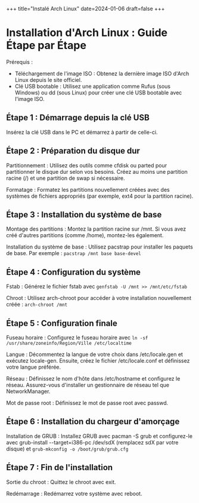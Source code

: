 +++
title="Instalé Arch Linux"
date=2024-01-06
draft=false
+++

# Installation d'Arch Linux : Guide Étape par Étape
Prérequis :

* Téléchargement de l'image ISO : Obtenez la dernière image ISO d'Arch Linux depuis le site officiel.
* Clé USB bootable : Utilisez une application comme Rufus (sous Windows) ou dd (sous Linux) pour créer une clé USB bootable avec l'image ISO.

## Étape 1 : Démarrage depuis la clé USB

Insérez la clé USB dans le PC et démarrez à partir de celle-ci.

## Étape 2 : Préparation du disque dur

Partitionnement : Utilisez des outils comme cfdisk ou parted pour partitionner le disque dur selon vos besoins. Créez au moins une partition racine (/) et une partition de swap si nécessaire.

Formatage : Formatez les partitions nouvellement créées avec des systèmes de fichiers appropriés (par exemple, ext4 pour la partition racine).

## Étape 3 : Installation du système de base

Montage des partitions : Montez la partition racine sur /mnt. Si vous avez créé d'autres partitions (comme /home), montez-les également.

Installation du système de base : Utilisez pacstrap pour installer les paquets de base. Par exemple : ```pacstrap /mnt base base-devel ```

## Étape 4 : Configuration du système

Fstab : Générez le fichier fstab avec ```genfstab -U /mnt >> /mnt/etc/fstab```

Chroot : Utilisez arch-chroot pour accéder à votre installation nouvellement créée : ```arch-chroot /mnt```

## Étape 5 : Configuration finale

Fuseau horaire : Configurez le fuseau horaire avec ```ln -sf /usr/share/zoneinfo/Region/Ville /etc/localtime ```

Langue : Décommentez la langue de votre choix dans /etc/locale.gen et exécutez locale-gen. Ensuite, créez le fichier /etc/locale.conf et définissez votre langue préférée.

Réseau : Définissez le nom d'hôte dans /etc/hostname et configurez le réseau. Assurez-vous d'installer un gestionnaire de réseau tel que NetworkManager.

Mot de passe root : Définissez le mot de passe root avec passwd.

## Étape 6 : Installation du chargeur d'amorçage

Installation de GRUB : Installez GRUB avec pacman -S grub et configurez-le avec grub-install --target=i386-pc /dev/sdX (remplacez sdX par votre disque) et ```grub-mkconfig -o /boot/grub/grub.cfg```

## Étape 7 : Fin de l'installation

Sortie du chroot : Quittez le chroot avec exit.

Redémarrage : Redémarrez votre système avec reboot.
